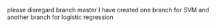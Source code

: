 please disregard branch master
I have created one branch for SVM and another branch for logistic regression
